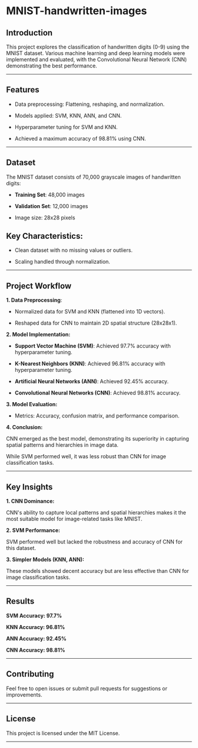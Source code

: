# MNIST-handwritten-images
## Introduction

This project explores the classification of handwritten digits (0-9) using the MNIST dataset. Various machine learning and deep learning models were implemented and evaluated, with the Convolutional Neural Network (CNN) demonstrating the best performance.


---

## Features

- Data preprocessing: Flattening, reshaping, and normalization.

- Models applied: SVM, KNN, ANN, and CNN.

- Hyperparameter tuning for SVM and KNN.

- Achieved a maximum accuracy of 98.81% using CNN.



---

## Dataset

The MNIST dataset consists of 70,000 grayscale images of handwritten digits:

- **Training Set**: 48,000 images

- **Validation Set**: 12,000 images

- Image size: 28x28 pixels


## Key Characteristics:

- Clean dataset with no missing values or outliers.

- Scaling handled through normalization.



---

## Project Workflow

**1. Data Preprocessing**:

- Normalized data for SVM and KNN (flattened into 1D vectors).

- Reshaped data for CNN to maintain 2D spatial structure (28x28x1).



**2. Model Implementation:**

- **Support Vector Machine (SVM)**: Achieved 97.7% accuracy with hyperparameter tuning.

- **K-Nearest Neighbors (KNN)**: Achieved 96.81% accuracy with hyperparameter tuning.

- **Artificial Neural Networks (ANN)**: Achieved 92.45% accuracy.

- **Convolutional Neural Networks (CNN)**: Achieved 98.81% accuracy.



 **3. Model Evaluation:**

- Metrics: Accuracy, confusion matrix, and performance comparison.



**4. Conclusion:**

CNN emerged as the best model, demonstrating its superiority in capturing spatial patterns and hierarchies in image data.

While SVM performed well, it was less robust than CNN for image classification tasks.





---

## Key Insights

**1. CNN Dominance:**

CNN's ability to capture local patterns and spatial hierarchies makes it the most suitable model for image-related tasks like MNIST.



**2. SVM Performance:**

SVM performed well but lacked the robustness and accuracy of CNN for this dataset.



**3. Simpler Models (KNN, ANN):**

These models showed decent accuracy but are less effective than CNN for image classification tasks.





---

## Results

**SVM Accuracy: 97.7%**

**KNN Accuracy: 96.81%**

**ANN Accuracy: 92.45%**

**CNN Accuracy: 98.81%**




---

## Contributing

Feel free to open issues or submit pull requests for suggestions or improvements.


---

## License

This project is licensed under the MIT License.


---
